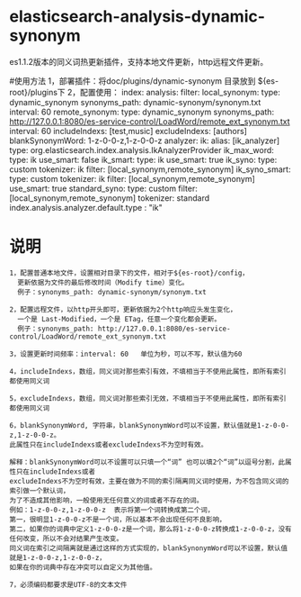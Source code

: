 # elasticsearch-analysis-dynamic-synonym
es1.1.2版本的同义词热更新插件，支持本地文件更新，http远程文件更新。


#使用方法
    1，部署插件：将doc/plugins/dynamic-synonym 目录放到 ${es-root}/plugins下
    2，配置使用：
    index:
      analysis:
        filter:
          local_synonym:
              type: dynamic_synonym
              synonyms_path: dynamic-synonym/synonym.txt
              interval: 60
          remote_synonym:
              type: dynamic_synonym
              synonyms_path: http://127.0.0.1:8080/es-service-control/LoadWord/remote_ext_synonym.txt
              interval: 60
              includeIndexs: [test,music]
              excludeIndexs: [authors]
              blankSynonymWord: 1-z-0-0-z,1-z-0-0-z
        analyzer:
          ik:
              alias: [ik_analyzer]
              type: org.elasticsearch.index.analysis.IkAnalyzerProvider
          ik_max_word:
              type: ik
              use_smart: false
          ik_smart:
              type: ik
              use_smart: true
          ik_syno:
              type: custom
              tokenizer: ik
              filter: [local_synonym,remote_synonym]
          ik_syno_smart:
              type: custom
              tokenizer: ik
              filter: [local_synonym,remote_synonym]
              use_smart: true
          standard_syno:
              type: custom
              filter: [local_synonym,remote_synonym]
              tokenizer: standard
    index.analysis.analyzer.default.type : "ik"


# 说明
    1，配置普通本地文件，设置相对目录下的文件，相对于${es-root}/config，
      更新依据为文件的最后修改时间（Modify time）变化。
      例子：synonyms_path: dynamic-synonym/synonym.txt  
    
    2，配置远程文件，以http开头即可，更新依据为2个http响应头发生变化，
      一个是 Last-Modified，一个是 ETag，任意一个变化都会更新。
      例子：synonyms_path: http://127.0.0.1:8080/es-service-control/LoadWord/remote_ext_synonym.txt
    
    3，设置更新时间频率：interval: 60   单位为秒，可以不写，默认值为60
    
    4，includeIndexs，数组，同义词对那些索引有效，不填相当于不使用此属性，即所有索引都使用同义词
    
    5，excludeIndexs，数组，同义词对那些索引无效，不填相当于不使用此属性，即所有索引都使用同义词
    
    6，blankSynonymWord, 字符串，blankSynonymWord可以不设置，默认值就是1-z-0-0-z,1-z-0-0-z。
    此属性只在includeIndexs或者excludeIndexs不为空时有效。
    
    解释：blankSynonymWord可以不设置可以只填一个“词” 也可以填2个“词”以逗号分割，此属性只在includeIndexs或者
    excludeIndexs不为空时有效，主要在做为不同的索引隔离同义词时使用，为不包含同义词的索引做一个默认词，
    为了不造成其他影响，一般使用无任何意义的词或者不存在的词。
    例如：1-z-0-0-z,1-z-0-0-z  表示将第一个词转换成第二个词，
    第一，很明显1-z-0-0-z不是一个词，所以基本不会出现任何不良影响，
    第二，如果你的词典中定义1-z-0-0-z是一个词，那么将1-z-0-0-z转换成1-z-0-0-z，没有任何改变，所以不会对结果产生改变。
    同义词在索引之间隔离就是通过这样的方式实现的，blankSynonymWord可以不设置，默认值就是1-z-0-0-z,1-z-0-0-z，
    如果在你的词典中存在冲突可以自定义为其他值。
    
    7，必须编码都要求是UTF-8的文本文件
